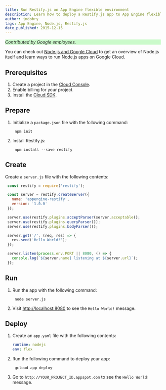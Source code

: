 ```yaml
---
title: Run Restify.js on App Engine flexible environment
description: Learn how to deploy a Restify.js app to App Engine flexible environment.
author: jmdobry
tags: App Engine, Node.js, Restify.js
date_published: 2015-12-15
---
```


<p style="background-color:#CAFACA;"><i>Contributed by Google employees.</i></p>

You can check out [Node.js and Google Cloud][nodejs-gcp] to get an
overview of Node.js itself and learn ways to run Node.js apps on Google Cloud.

## Prerequisites

1. Create a project in the [Cloud Console](https://console.cloud.google.com/).
1. Enable billing for your project.
1. Install the [Cloud SDK](https://cloud.google.com/sdk/).

## Prepare

1. Initialize a `package.json` file with the following command:

        npm init

1. Install Restify.js:

        npm install --save restify

## Create

Create a `server.js` file with the following contents:

```js
 const restify = require('restify');

 const server = restify.createServer({
   name: 'appengine-restify',
   version: '1.0.0'
 });

 server.use(restify.plugins.acceptParser(server.acceptable));
 server.use(restify.plugins.queryParser());
 server.use(restify.plugins.bodyParser());

 server.get('/', (req, res) => {
   res.send('Hello World!');
 });

 server.listen(process.env.PORT || 8080, () => {
   console.log(`${server.name} listening at ${server.url}`);
 });
 ```

## Run

1. Run the app with the following command:

        node server.js

1. Visit [http://localhost:8080](http://localhost:8080) to see the `Hello World!`
message.

## Deploy

1. Create an `app.yaml` file with the following contents:

    ```yaml
    runtime: nodejs
    env: flex
    ```

1. Run the following command to deploy your app:

        gcloud app deploy

1. Go to `http://YOUR_PROJECT_ID.appspot.com` to see the `Hello World!` message.

[restify]: http://restify.com/
[nodejs-gcp]: running-nodejs-on-google-cloud
